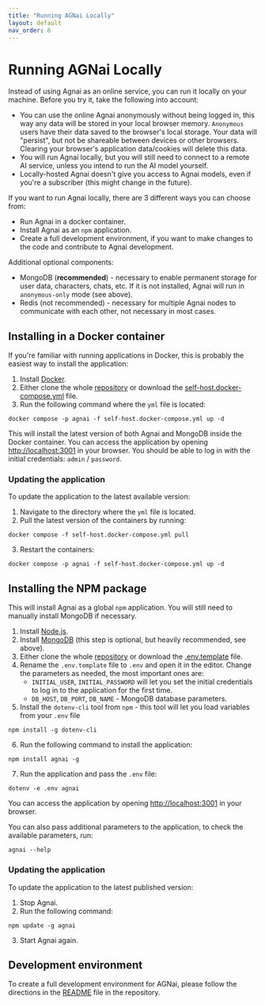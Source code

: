 ```yaml
---
title: "Running AGNai Locally"
layout: default
nav_order: 6
---
```

# Running AGNai Locally

Instead of using Agnai as an online service, you can run it locally on your machine. Before you try it, take the following into account:
* You can use the online Agnai anonymously without being logged in, this way any data will be stored in your local browser memory. `Anonymous` users have their data saved to the browser's local storage. Your data will "persist", but not be shareable between devices or other browsers. Clearing your browser's application data/cookies will delete this data.
* You will run Agnai locally, but you will still need to connect to a remote AI service, unless you intend to run the AI model yourself.
* Locally-hosted Agnai doesn't give you access to Agnai models, even if you're a subscriber (this might change in the future).

If you want to run Agnai locally, there are 3 different ways you can choose from:
* Run Agnai in a docker container.
* Install Agnai as an `npm` application.
* Create a full development environment, if you want to make changes to the code and contribute to Agnai development.

Additional optional components:
* MongoDB (**recommended**) - necessary to enable permanent storage for user data, characters, chats, etc. If it is not installed, Agnai will run in `anonymous-only` mode (see above).
* Redis (not recommended) - necessary for multiple Agnai nodes to communicate with each other, not necessary in most cases.
## Installing in a Docker container
If you're familiar with running applications in Docker, this is probably the easiest way to install the application:
1. Install [Docker](https://www.docker.com/get-started/).
2. Either clone the whole [repository](https://github.com/agnaistic/agnai) or download the [self-host.docker-compose.yml](https://github.com/agnaistic/agnai/blob/dev/self-host.docker-compose.yml) file.
3. Run the following command where the `yml` file is located:
```
docker compose -p agnai -f self-host.docker-compose.yml up -d
```

This will install the latest version of both Agnai and MongoDB inside the Docker container. You can access the application by opening [http://localhost:3001](http://localhost:3001) in your browser. You should be able to log in with the initial credentials: `admin` / `password`.

### Updating the application
To update the application to the latest available version:
1. Navigate to the directory where the `yml` file is located.
2. Pull the latest version of the containers by running:
```
docker compose -f self-host.docker-compose.yml pull
```
3. Restart the containers:
```
docker compose -p agnai -f self-host.docker-compose.yml up -d
```
## Installing the NPM package
This will install Agnai as a global `npm` application. You will still need to manually install MongoDB if necessary.
1. Install [Node.js](https://nodejs.org/en/download/).
2. Install [MongoDB](https://www.mongodb.com/docs/manual/installation/) (this step is optional, but heavily recommended, see above).
3. Either clone the whole [repository](https://github.com/agnaistic/agnai) or download the [.env.template](https://github.com/agnaistic/agnai/blob/dev/.env.template) file.
4. Rename the `.env.template` file to `.env` and open it in the editor. Change the parameters as needed, the most important ones are:
	* `INITIAL_USER`, `INITIAL_PASSWORD` will let you set the initial credentials to log in to the application for the first time.
	* `DB_HOST`, `DB_PORT`, `DB_NAME` - MongoDB database parameters.
5. Install the `dotenv-cli` tool from `npm` - this tool will let you load variables from your `.env` file
```
npm install -g dotenv-cli
```
6. Run the following command to install the application:
```
npm install agnai -g
```
7. Run the application and pass the `.env` file:
```
dotenv -e .env agnai
```
You can access the application by opening [http://localhost:3001](http://localhost:3001) in your browser.

You can also pass additional parameters to the application, to check the available parameters, run:
```
agnai --help
```
### Updating the application
To update the application to the latest published version:
1. Stop Agnai.
2. Run the following command:
```
npm update -g agnai
```
3. Start Agnai again.
## Development environment
To create a full development environment for AGNai, please follow the directions in the [README](https://github.com/agnaistic/agnai/blob/dev/README.md) file in the repository.
